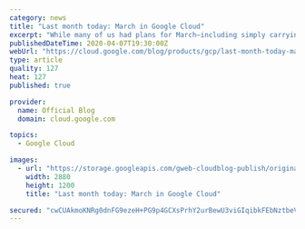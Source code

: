 ```yaml
---
category: news
title: "Last month today: March in Google Cloud"
excerpt: "While many of us had plans for March—including simply carrying out our normal routines—life as we know it has been upended by the global coronavirus pandemic. In a time of social distancing, technology has played a greater role in bringing us together. Here’s a look at stories from March that explored"
publishedDateTime: 2020-04-07T19:30:00Z
webUrl: "https://cloud.google.com/blog/products/gcp/last-month-today-march-in-google-cloud-2020/"
type: article
quality: 127
heat: 127
published: true

provider:
  name: Official Blog
  domain: cloud.google.com

topics:
  - Google Cloud

images:
  - url: "https://storage.googleapis.com/gweb-cloudblog-publish/original_images/GOOGLE_GCP_C_Rnd1_1HnkAko.jpg"
    width: 2880
    height: 1200
    title: "Last month today: March in Google Cloud"

secured: "cwCUAkmoKNRg0dnFG9ezeH+PG9p4GCXsPrhY2urBewU3viGIqibkFEbNztbeVQQC8CGlsgB//J7KlEqpUQN7MX7kJXoP/+hEMNfZtmLPrm38lKuXguIHF2vdTlmvpTxAlNHpv2ucihDDwOcn2Mlm+CbYkMAH1YpTsp5PWc06z3pbBGNXa3tF8io8ttf7h8sphPI3AIALjFE+sxgjSukO4ejJkVXGpyKfSa3EWnqEDusgAlZDguEh+c9JxYSb1NJTUgB58lvhK5Pjg6CFWErrfR8OhU4YzYShWsJDjrY8dUekNhivC6JllaE/enAoKm4+JReu2fvTyenZZ2zxU7dS4g==;AlEcN7mEqu2lgACgGVHtrQ=="
---
```


